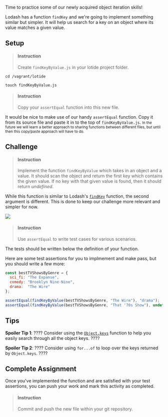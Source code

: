 

Time to practice some of our newly acquired object iteration skills!

Lodash has a function `findKey` and we're going to implement something similar but simpler. It will help us search for a key on an object where its value matches a given value.

## Setup

> #### Instruction 
> Create `findKeyByValue.js` in your lotide project folder.

```shell
cd /vagrant/lotide
```

```shell
touch findKeyByValue.js
```

> #### Instruction 
> Copy your `assertEqual` function into this new file.

It would be nice to make use of our handy `assertEqual` function. Copy it from its source file and paste it in to the top of `findKeyByValue.js`. <small>In the future we will learn a better approach to sharing functions between different files, but until then this copy/paste approach will have to do.</small>

## Challenge

> #### Instruction
> Implement the function `findKeyByValue` which takes in an object and a value. It should scan the object and return the first key which contains the given value. If no key with that given value is found, then it should return _undefined_.

While this function is similar to Lodash's [`findKey`](https://lodash.com/docs/4.17.11#findKey) function, the second argument is different. This is done to keep our challenge more relevant and simpler for now.

![](https://d.pr/i/qUwoXU+)

> #### Instruction 
> Use `assertEqual` to write test cases for various scenarios.

The tests should be written below the definition of your function. 

Here are some test assertions for you to implmement and make pass, but you should write a few more: 

```javascript
const bestTVShowsByGenre = { 
  sci_fi: "The Expanse",
  comedy: "Brooklyn Nine-Nine",
  drama:  "The Wire"
};

assertEqual(findKeyByValue(bestTVShowsByGenre, "The Wire"), "drama");
assertEqual(findKeyByValue(bestTVShowsByGenre, "That '70s Show"), undefined);
```

## Tips

**Spoiler Tip 1**:
????
Consider using the [`Object.keys`](https://developer.mozilla.org/en-US/docs/Web/JavaScript/Reference/Global_Objects/Object/keys) function to help you easily search through all the object keys.
????

**Spoiler Tip 2**:
????
Consider using `for...of` to loop over the keys returned by `Object.keys`.
????

## Complete Assignment

Once you've implemented the function and are satisfied with your test assertions, you can push your work and mark this activity as completed.

> #### Instruction 
> Commit and push the new file within your git repository.
